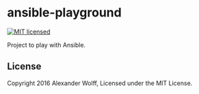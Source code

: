 # ansible-playground

[![MIT licensed](https://img.shields.io/badge/license-MIT-blue.svg)](https://raw.githubusercontent.com/wolffaxn/ansible-playground/master/LICENSE)

Project to play with Ansible.

## License

Copyright 2016 Alexander Wolff, Licensed under the MIT License.
